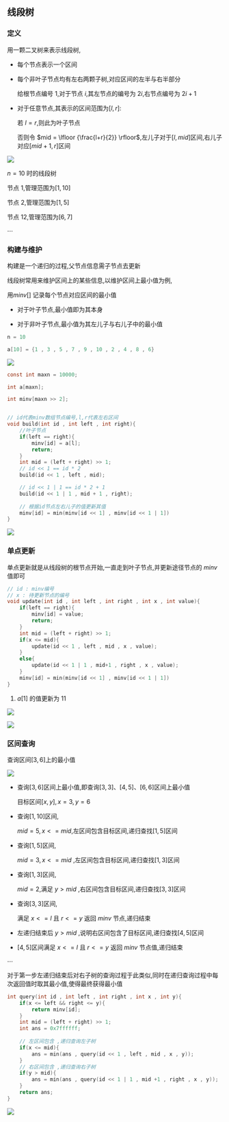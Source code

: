 <!--
 * @Description: 
 * @Version: 1.0
 * @Autor: DaLao
 * @Email: dalao_li@163.com
 * @Date: 2021-01-16 17:59:35
 * @LastEditors: dalao
 * @LastEditTime: 2022-04-14 23:34:36
-->

## 线段树


### 定义

用一颗二叉树来表示线段树,

- 每个节点表示一个区间

- 每个非叶子节点均有左右两颗子树,对应区间的左半与右半部分

    给根节点编号 $1$,对于节点 $i$,其左节点的编号为 $2i$,右节点编号为 $2i+1$

- 对于任意节点,其表示的区间范围为$[l,r]$:

    若 $l = r$,则此为叶子节点

    否则令 $mid = \lfloor {\frac{l+r}{2}} \rfloor$,左儿子对于$[l,mid]$区间,右儿子对应$[mid+1,r]$区间

![](https://cdn.hurra.ltd/img/2022-4-4-1141.svg)

$n = 10$ 时的线段树

节点 $1$,管理范围为$[1,10]$

节点 $2$,管理范围为$[1,5]$

节点 $12$,管理范围为$[6,7]$

$\cdots$



### 构建与维护

构建是一个递归的过程,父节点信息需子节点去更新

线段树常用来维护区间上的某些信息,以维护区间上最小值为例,

用$minv[]$ 记录每个节点对应区间的最小值

- 对于叶子节点,最小值即为其本身

- 对于非叶子节点,最小值为其左儿子与右儿子中的最小值

```c
n = 10

a[10] = {1 , 3 , 5 , 7 , 9 , 10 , 2 , 4 , 8 , 6}
```

![](https://cdn.hurra.ltd/img/2022-4-4-1218.svg)


```c
const int maxn = 10000;

int a[maxn];

int minv[maxn >> 2];


// id代表minv数组节点编号,l,r代表左右区间
void build(int id , int left , int right){
    //叶子节点
    if(left == right){
        minv[id] = a[l];
        return;
    }
    int mid = (left + right) >> 1;
    // id << 1 == id * 2
    build(id << 1 , left , mid);

    // id << 1 | 1 == id * 2 + 1
    build(id << 1 | 1 , mid + 1 , right);
    
    // 根据id节点左右儿子的值更新其值
    minv[id] = min(minv[id << 1] , minv[id << 1 | 1])
}
```

![](https://cdn.hurra.ltd/img/20201101144039.png)



### 单点更新

单点更新就是从线段树的根节点开始,一直走到叶子节点,并更新途径节点的 $minv$ 值即可

```c
// id : minv编号
// x : 待更新节点的编号
void update(int id , int left , int right , int x , int value){
    if(left == right){
        minv[id] = value;
        return;
    }
    int mid = (left + right) >> 1;
    if(x <= mid){
        update(id << 1 , left , mid , x , value);
    }
    else{
        update(id << 1 | 1 , mid+1 , right , x , value);
    }
    minv[id] = min(minv[id << 1] , minv[id << 1 | 1])
}
```


1. $a[1]$ 的值更新为 $11$

![](https://cdn.hurra.ltd/img/2022-4-4-1220.svg)



![](https://cdn.hurra.ltd/img/20201101144355.png)



### 区间查询

查询区间$[3,6]$上的最小值

![](https://cdn.hurra.ltd/img/2022-4-4-1210.svg)

- 查询$[3,6]$区间上最小值,即查询$[3,3]、[4,5]、[6,6]$区间上最小值

    目标区间$[x,y], x = 3, y = 6$


- 查询$[1,10]$区间,

    $mid = 5, x <= mid$,左区间包含目标区间,递归查找$[1,5]$区间


- 查询$[1,5]$区间,

    $mid = 3, x <= mid$ ,左区间包含目标区间,递归查找$[1,3]$区间


- 查询$[1,3]$区间,

    $mid = 2$,满足 $y > mid$ ,右区间包含目标区间,递归查找$[3,3]$区间


-  查询$[3,3]$区间,

    满足 $x<=l$ 且 $r<=y$ 返回 $minv$ 节点,递归结束


- 左递归结束后 $y > mid$ ,说明右区间包含了目标区间,递归查找$[4,5]$区间


- $[4,5]$区间满足 $x<=l$ 且 $r<=y$ 返回 $minv$ 节点值,递归结束

$\cdots$

对于第一步左递归结束后对右子树的查询过程于此类似,同时在递归查询过程中每次返回值时取其最小值,使得最终获得最小值

```c
int query(int id , int left , int right , int x , int y){
    if(x <= left && right <= y){
        return minv[id];
    }
    int mid = (left + right) >> 1;
    int ans = 0x7ffffff;
    
    // 左区间包含 ,递归查询左子树
    if(x <= mid){
        ans = min(ans , query(id << 1 , left , mid , x , y));
    }
    // 右区间包含 ,递归查询右子树
    if(y > mid){
        ans = min(ans , query(id << 1 | 1 , mid +1 , right , x , y));
    }
    return ans;
}
```

![](https://cdn.hurra.ltd/img/20201101153007.png)